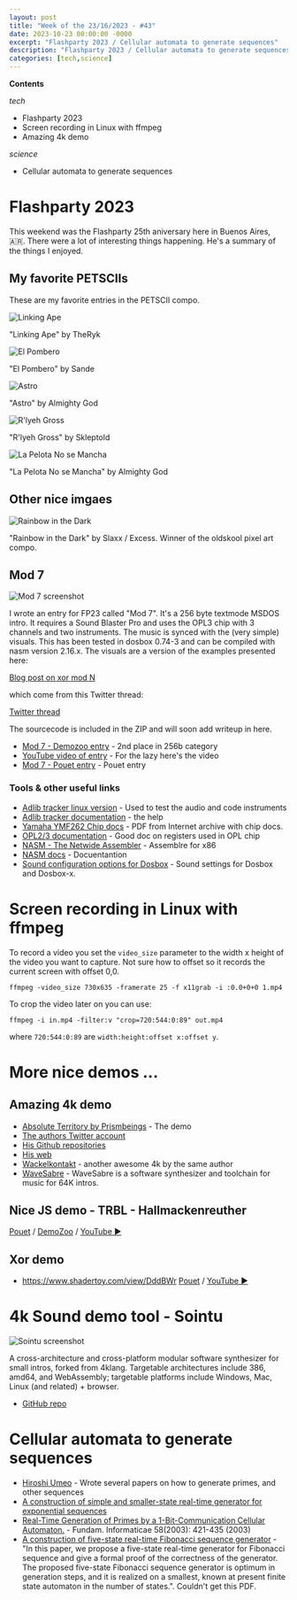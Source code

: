 ```yaml
---
layout: post
title: "Week of the 23/16/2023 - #43"
date: 2023-10-23 00:00:00 -0000
excerpt: "Flashparty 2023 / Cellular automata to generate sequences"
description: "Flashparty 2023 / Cellular automata to generate sequences"
categories: [tech,science]
---
```



**Contents**

*tech*

- Flashparty 2023
- Screen recording in Linux with ffmpeg
- Amazing 4k demo

*science*

- Cellular automata to generate sequences

# Flashparty 2023

This weekend was the Flashparty 25th aniversary here in Buenos Aires, 🇦🇷. There were a lot of interesting things happening. He's a summary of the things I enjoyed.

## My favorite PETSCIIs

These are my favorite entries in the PETSCII compo.


![Linking Ape](/assets/imgs/2023-10-23/linking-ape.png)

"Linking Ape" by TheRyk



![El Pombero](/assets/imgs/2023-10-23/el-pombero.png)

"El Pombero" by Sande



![Astro](/assets/imgs/2023-10-23/astro.png)

"Astro" by Almighty God



![R'lyeh Gross](/assets/imgs/2023-10-23/gross.png)

"R'lyeh Gross" by Skleptold



![La Pelota No se Mancha](/assets/imgs/2023-10-23/la-pelota.png)

"La Pelota No se Mancha" by Almighty God



## Other nice imgaes


![Rainbow in the Dark](/assets/imgs/2023-10-23/mio.png)

"Rainbow in the Dark" by Slaxx / Excess. Winner of the oldskool pixel art compo.




## Mod 7

![Mod 7 screenshot](https://media.demozoo.org/screens/o/79/32/e892.334203.png)

I wrote an entry for FP23 called "Mod 7". It's a 256 byte textmode MSDOS intro. It requires a Sound Blaster Pro and uses the OPL3 chip with 3 channels and two instruments. The music is synced with the (very simple) visuals. This has been tested in dosbox 0.74-3 and can be compiled with nasm version 2.16.x. The visuals are a version of the examples presented here:

 [Blog post on xor mod N](https://cesarmiquel.github.io/art/2021/03/29/week-13.html)

which come from this Twitter thread:

 [Twitter thread](https://twitter.com/aemkei/status/1378106731386040322)

The sourcecode is included in the ZIP and will soon add writeup in here.

- [Mod 7 - Demozoo entry](https://demozoo.org/productions/332457/) - 2nd place in 256b category
- [YouTube video of entry](https://www.youtube.com/watch?v=x5dHTP1MzIg) - For the lazy here's the video
- [Mod 7 - Pouet entry](https://www.pouet.net/prod.php?which=95363) - Pouet entry

### Tools & other useful links

- [Adlib tracker linux version](http://adlibtracker.net) - Used to test the audio and code instruments
- [Adlib tracker documentation](http://adlibtracker.net/files/adtrack2.htm) - the help
- [Yamaha YMF262 Chip docs](https://ia904507.us.archive.org/24/items/yamaha-ymf-262-opl-3/yamaha_ymf262%20OPL3.pdf) - PDF from Internet archive with chip docs.
- [OPL2/3 documentation](https://moddingwiki.shikadi.net/wiki/OPL_chip) - Good doc on registers used in OPL chip
- [NASM - The Netwide Assembler](https://www.nasm.org/) - Assemblre for x86
- [NASM docs](https://www.nasm.us/xdoc/2.16.01/html/nasmdoc0.html) - Docuentantion
- [Sound configuration options for Dosbox](https://dosbox-x.com/wiki/Home#_what_dosbox_x_can_do) - Sound settings for Dosbox and Dosbox-x.

# Screen recording in Linux with ffmpeg

To record a video you set the `video_size` parameter to the width x height of the video you want to capture. Not sure how to offset so it records the current screen with offset 0,0.

```
ffmpeg -video_size 730x635 -framerate 25 -f x11grab -i :0.0+0+0 1.mp4
```

To crop the video later on you can use:
```
ffmpeg -i in.mp4 -filter:v "crop=720:544:0:89" out.mp4
```

where `720:544:0:89` are `width:height:offset x:offset y`.


# More nice demos ...


## Amazing 4k demo

- [Absolute Territory by Prismbeings](https://www.pouet.net/prod.php?which=69642) - The demo
- [The authors Twitter account](https://twitter.com/nnnnoby)
- [His Github repositories](https://github.com/armak?tab=repositories)
- [His web](https://noby.untergrund.net/)
- [Wackelkontakt](https://www.pouet.net/prod.php?which=85220) - another awesome 4k by the same author
- [WaveSabre](https://github.com/armak/WaveSabre) - WaveSabre is a software synthesizer and toolchain for music for 64K intros.

## Nice JS demo - TRBL - Hallmackenreuther

[Pouet](https://www.pouet.net/prod.php?which=95216) / [DemoZoo](https://demozoo.org/productions/330654/) / [YouTube ▶️](https://www.youtube.com/watch?v=k8qwNPft0-k)

## Xor demo

- https://www.shadertoy.com/view/DddBWr
[Pouet](https://www.pouet.net/prod.php?which=95221) / [YouTube ▶️](https://www.youtube.com/watch?v=s-5jykcgHd8) 

# 4k Sound demo tool - Sointu

![Sointu screenshot](https://raw.githubusercontent.com/vsariola/sointu/master/screenshot.png)

A cross-architecture and cross-platform modular software synthesizer for small intros, forked from 4klang. Targetable architectures include 386, amd64, and WebAssembly; targetable platforms include Windows, Mac, Linux (and related) + browser.

- [GitHub repo](https://github.com/vsariola/sointu)

# Cellular automata to generate sequences

- [Hiroshi Umeo](https://dblp.org/pid/88/1613.html) - Wrote several papers on how to generate primes, and other sequences
- [A construction of simple and smaller-state real-time generator for exponential sequences](https://link.springer.com/article/10.1007/s10015-019-00569-3)
- [Real-Time Generation of Primes by a 1-Bit-Communication Cellular Automaton.](https://content.iospress.com/articles/fundamenta-informaticae/fi58-3-4-12) -  Fundam. Informaticae 58(2003): 421-435 (2003)
- [A construction of five-state real-time Fibonacci sequence generator](https://link.springer.com/article/10.1007/s10015-016-0309-2) - "In this paper, we propose a five-state real-time generator for Fibonacci sequence and give a formal proof of the correctness of the generator. The proposed five-state Fibonacci sequence generator is optimum in generation steps, and it is realized on a smallest, known at present finite state automaton in the number of states.". Couldn't get this PDF.
